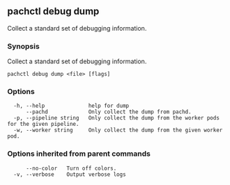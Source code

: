 ## pachctl debug dump

Collect a standard set of debugging information.

### Synopsis

Collect a standard set of debugging information.

```
pachctl debug dump <file> [flags]
```

### Options

```
  -h, --help              help for dump
      --pachd             Only collect the dump from pachd.
  -p, --pipeline string   Only collect the dump from the worker pods for the given pipeline.
  -w, --worker string     Only collect the dump from the given worker pod.
```

### Options inherited from parent commands

```
      --no-color   Turn off colors.
  -v, --verbose    Output verbose logs
```

